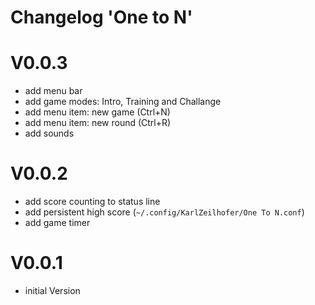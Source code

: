 Changelog 'One to N'
====================

# V0.0.3
* add menu bar
* add game modes: Intro, Training and Challange
* add menu item: new game (Ctrl+N)
* add menu item: new round (Ctrl+R)
* add sounds

# V0.0.2
* add score counting to status line
* add persistent high score (`~/.config/KarlZeilhofer/One To N.conf`)
* add game timer

# V0.0.1
* initial Version
